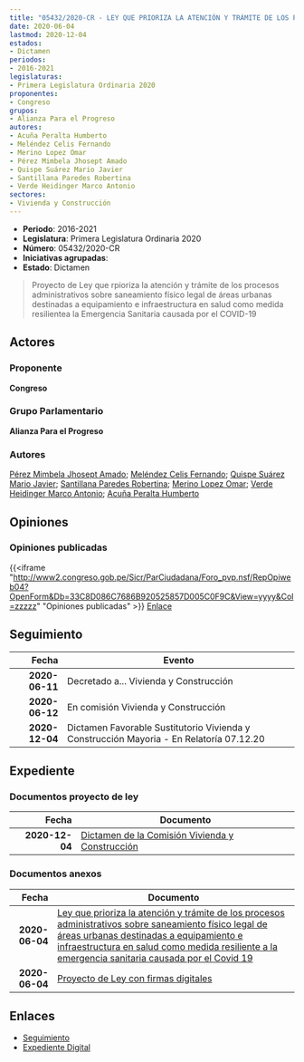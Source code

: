 ```yaml
---
title: "05432/2020-CR - LEY QUE PRIORIZA LA ATENCIÓN Y TRÁMITE DE LOS PROCESOS ADMINISTRATIVOS SOBRE SANEAMIENTO FÍSICO LEGAL DE ÁREAS URBANAS DESTINADAS A EQUIPAMIENTO E INFRAESTRUCTURA EN SALUD COMO MEDIDA RESILENTE A LA EMERGENCIA CAUSADA POR EL COVID-19"
date: 2020-06-04
lastmod: 2020-12-04
estados:
- Dictamen
periodos:
- 2016-2021
legislaturas:
- Primera Legislatura Ordinaria 2020
proponentes:
- Congreso
grupos:
- Alianza Para el Progreso
autores:
- Acuña Peralta Humberto
- Meléndez Celis Fernando
- Merino Lopez Omar
- Pérez Mimbela Jhosept Amado
- Quispe Suárez Mario Javier
- Santillana Paredes Robertina
- Verde Heidinger Marco Antonio
sectores:
- Vivienda y Construcción
---
```

- **Periodo**: 2016-2021
- **Legislatura**: Primera Legislatura Ordinaria 2020
- **Número**: 05432/2020-CR
- **Iniciativas agrupadas**: 
- **Estado**: Dictamen

> Proyecto de Ley que rpioriza la atención y trámite de los procesos administrativos sobre saneamiento físico legal de áreas urbanas destinadas a equipamiento e infraestructura en salud como medida resilientea la Emergencia Sanitaria causada por el COVID-19


## Actores

### Proponente

**Congreso**

### Grupo Parlamentario

**Alianza Para el Progreso**

### Autores

[Pérez Mimbela Jhosept Amado](mailto:mailto:jperezm@congreso.gob.pe); [Meléndez Celis Fernando](mailto:mailto:fmelendez@congreso.gob.pe); [Quispe Suárez Mario Javier](mailto:mailto:yquispe@congreso.gob.pe); [Santillana Paredes Robertina](mailto:mailto:rsantillana@congreso.gob.pe); [Merino Lopez Omar](mailto:mailto:omerino@congreso.gob.pe); [Verde Heidinger Marco Antonio](mailto:mailto:mverde@congreso.gob.pe); [Acuña Peralta Humberto](mailto:mailto:hacuna@congreso.gob.pe)

## Opiniones

### Opiniones publicadas

{{<iframe "http://www2.congreso.gob.pe/Sicr/ParCiudadana/Foro_pvp.nsf/RepOpiweb04?OpenForm&Db=33C8D086C7686B920525857D005C0F9C&View=yyyy&Col=zzzzz" "Opiniones publicadas" >}}
[Enlace](http://www2.congreso.gob.pe/Sicr/ParCiudadana/Foro_pvp.nsf/RepOpiweb04?OpenForm&Db=33C8D086C7686B920525857D005C0F9C&View=yyyy&Col=zzzzz)


## Seguimiento

| Fecha | Evento |
|------:|--------|
| **2020-06-11** | Decretado a... Vivienda y Construcción |
| **2020-06-12** | En comisión Vivienda y Construcción |
| **2020-12-04** | Dictamen Favorable Sustitutorio Vivienda y Construcción Mayoria - En Relatoría 07.12.20 |

## Expediente

### Documentos proyecto de ley

| Fecha | Documento |
|------:|-----------|
| **2020-12-04** | [Dictamen de la Comisión Vivienda y Construcción](http://www.leyes.congreso.gob.pe/Documentos/2016_2021/Dictamenes/Proyectos_de_Ley/05432DC24MAY-20201204.pdf) |

### Documentos anexos

| Fecha | Documento |
|------:|-----------|
| **2020-06-04** | [Ley que prioriza la atención y trámite de los procesos administrativos sobre saneamiento físico legal de áreas urbanas destinadas a equipamiento e infraestructura en salud como medida resiliente a la emergencia sanitaria causada por el Covid 19](http://www.leyes.congreso.gob.pe/Documentos/2016_2021/Proyectos_de_Ley_y_de_Resoluciones_Legislativas/PL05432-20200604.pdf) |
| **2020-06-04** | [Proyecto de Ley con firmas digitales](http://www.leyes.congreso.gob.pe/Documentos/2016_2021/Proyectos_de_Ley_y_de_Resoluciones_Legislativas/Proyectos_Firmas_digitales/PL05432.pdf) |

## Enlaces

- [Seguimiento](http://www2.congreso.gob.pe/Sicr/TraDocEstProc/CLProLey2016.nsf/f7fff46988ca05b1052578e100829cc7/331eda93994b50ca0525857d006cdd86?OpenDocument)
- [Expediente Digital](http://www2.congreso.gob.pe/Sicr/TraDocEstProc/Expvirt_2011.nsf/visbusqptramdoc1621/05432?opendocument)

